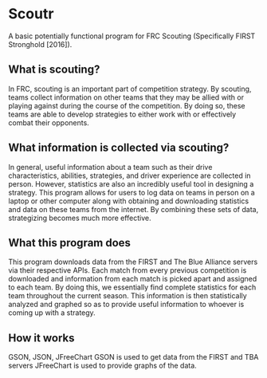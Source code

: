 # Scoutr

A basic potentially functional program for FRC Scouting (Specifically FIRST Stronghold [2016]).

## What is scouting?

In FRC, scouting is an important part of competition strategy. By scouting, teams collect information on other teams that they may be allied with or playing against during the course of the competition. By doing so, these teams are able to develop strategies to either work with or effectively combat their opponents.

## What information is collected via scouting?

In general, useful information about a team such as their drive characteristics, abilities, strategies, and driver experience are collected in person. However, statistics are also an incredibly useful tool in designing a strategy. This program allows for users to log data on teams in person on a laptop or other computer along with obtaining and downloading statistics and data on these teams from the internet. By combining these sets of data, strategizing becomes much more effective.

## What this program does

This program downloads data from the FIRST and The Blue Alliance servers via their respective APIs. Each match from every previous competition is downloaded and information from each match is picked apart and assigned to each team. By doing this, we essentially find complete statistics for each team throughout the current season. This information is then statistically analyzed and graphed so as to provide useful information to whoever is coming up with a strategy.

## How it works
GSON, JSON, JFreeChart
GSON is used to get data from the FIRST and TBA servers
JFreeChart is used to provide graphs of the data.

